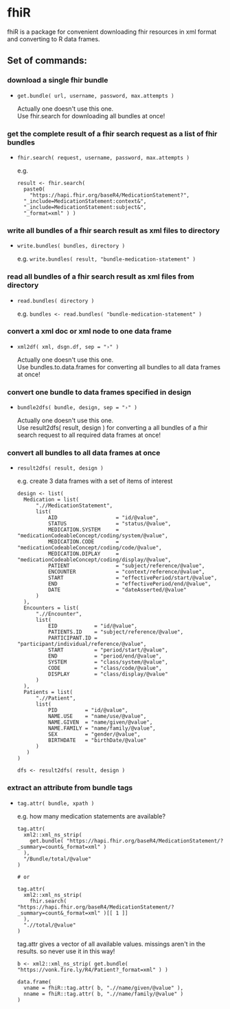 # fhiR
fhiR is a package for convenient downloading fhir resources in xml format and converting to R data frames.

## Set of commands:

### download a single fhir bundle
- ```get.bundle( url, username, password, max.attempts )```  

  Actually one doesn't use this one.  
  Use fhir.search for downloading all bundles at once!  


### get the complete result of a fhir search request as a list of fhir bundles
- ```fhir.search( request, username, password, max.attempts )```  

  e.g.
  ```
  result <- fhir.search(
    paste0(
      "https://hapi.fhir.org/baseR4/MedicationStatement?",
    "_include=MedicationStatement:context&",
    "_include=MedicationStatement:subject&",
    "_format=xml" ) )
  ```  


### write all bundles of a fhir search result as xml files to directory
- ```write.bundles( bundles, directory )```  

  e.g. ```write.bundles( result, "bundle-medication-statement" )```


### read all bundles of a fhir search result as xml files from directory
- ```read.bundles( directory )```  

  e.g. ```bundles <- read.bundles( "bundle-medication-statement" )```


### convert a xml doc or xml node to one data frame
- ```xml2df( xml, dsgn.df, sep = "›" )```
  
  Actually one doesn't use this one.  
  Use bundles.to.data.frames for converting all bundles to all data frames at once!  


### convert one bundle to data frames specified in design
- ```bundle2dfs( bundle, design, sep = "›" )```  

  Actually one doesn't use this one.  
  Use result2dfs( result, design ) for converting a all bundles of a fhir search request to all required data frames at once!  


### convert all bundles to all data frames at once
- ```result2dfs( result, design )```

  e.g. create 3 data frames with a set of items of interest  
  ```
  design <- list(
    Medication = list(
        ".//MedicationStatement",
        list(
            AID                   = "id/@value",
            STATUS                = "status/@value",
            MEDICATION.SYSTEM     = "medicationCodeableConcept/coding/system/@value",
            MEDICATION.CODE       = "medicationCodeableConcept/coding/code/@value",
            MEDICATION.DIPLAY     = "medicationCodeableConcept/coding/display/@value",
            PATIENT               = "subject/reference/@value",
            ENCOUNTER             = "context/reference/@value",
            START                 = "effectivePeriod/start/@value",
            END                   = "effectivePeriod/end/@value",
            DATE                  = "dateAsserted/@value"
        )
	),
	Encounters = list(
		".//Encounter",
		list(
			EID            = "id/@value",
			PATIENTS.ID    = "subject/reference/@value",
			PARTICIPANT.ID = "participant/individual/reference/@value",
			START          = "period/start/@value",
			END            = "period/end/@value",
			SYSTEM         = "class/system/@value",
			CODE           = "class/code/@value",
			DISPLAY        = "class/display/@value"
		)
	),
	Patients = list(
		".//Patient",
		list(
			PID         = "id/@value",
			NAME.USE    = "name/use/@value",
			NAME.GIVEN  = "name/given/@value",
			NAME.FAMILY = "name/family/@value",
			SEX         = "gender/@value",
			BIRTHDATE   = "birthDate/@value"
        )
     )
  )

  dfs <- result2dfs( result, design )
  ```

### extract an attribute from bundle tags
- ```tag.attr( bundle, xpath )```

  e.g. how many medication statements are available?
  ```
  tag.attr(
    xml2::xml_ns_strip( 
      get.bundle( "https://hapi.fhir.org/baseR4/MedicationStatement/?_summary=count&_format=xml" )
    ),
    "/Bundle/total/@value"
  )

  # or

  tag.attr(
    xml2::xml_ns_strip( 
      fhir.search( "https://hapi.fhir.org/baseR4/MedicationStatement/?_summary=count&_format=xml" )[[ 1 ]]
    ),
    ".//total/@value"
  )
  ```

  tag.attr gives a vector of all available values. missings aren't in the results.
  so never use it in this way!

  ```
  b <- xml2::xml_ns_strip( get.bundle( "https://vonk.fire.ly/R4/Patient?_format=xml" ) )

  data.frame(
    vname = fhiR::tag.attr( b, ".//name/given/@value" ),
    nname = fhiR::tag.attr( b, ".//name/family/@value" )
  )
  ```
  